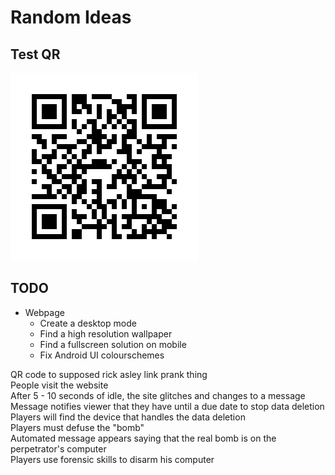 # Random Ideas

## Test QR
![](./frame.png)

## TODO
- Webpage
    - Create a desktop mode
    - Find a high resolution wallpaper
    - Find a fullscreen solution on mobile
    - Fix Android UI colourschemes


QR code to supposed rick asley link prank thing \
People visit the website \
After 5 - 10 seconds of idle, the site glitches and changes to a message \
Message notifies viewer that they have until a due date to stop data deletion \
Players will find the device that handles the data deletion \
Players must defuse the "bomb" \
Automated message appears saying that the real bomb is on the perpetrator's computer \
Players use forensic skills to disarm his computer
